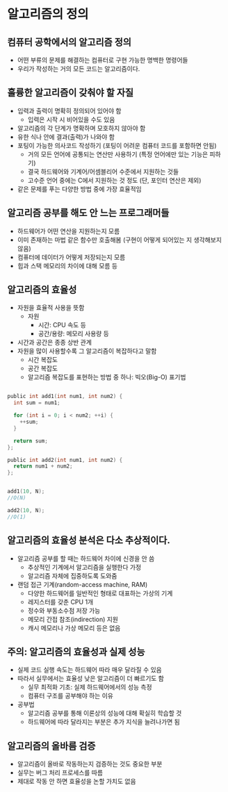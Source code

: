 # 알고리즘의 정의

## 컴퓨터 공학에서의 알고리즘 정의
- 어떤 부류의 문제를 해결하는 컴퓨터로 구현 가능한 명백한 명령어들
- 우리가 작성하는 거의 모든 코드는 알고리즘이다.

## 훌륭한 알고리즘이 갖춰야 할 자질
- 입력과 출력이 명확히 정의되어 있어야 함
  - 입력은 시작 시 비어있을 수도 있음
- 알고리즘의 각 단계가 명확하며 모호하지 않아야 함
- 유한 식나 안에 결과(출력)가 나와야 함
- 포팅이 가능한 의사코드 작성하기 (포팅이 어려운 컴퓨터 코드를 포함하면 안됨)
  - 거의 모든 언어에 공통되는 연산만 사용하기 (특정 언어에만 있는 기능은 피하기)
  - 결국 하드웨어와 기계어/어셈블리어 수준에서 지원하는 것들
  - 고수준 언어 중에는 C에서 지원하는 것 정도 (단, 포인터 연산은 제외)
- 같은 문제를 푸는 다양한 방법 중에 가장 효율적임

## 알고리즘 공부를 해도 안 느는 프로그래머들
- 하드웨어가 어떤 연산을 지원하는지 모름
- 이미 존재하는 마법 같은 함수만 호출해봄
  (구현이 어떻게 되어있는 지 생각해보지 않음)
- 컴퓨터에 데이터가 어떻게 저장되는지 모름
- 힙과 스택 메모리의 차이에 대해 모름 등

## 알고리즘의 효율성
- 자원을 효율적 사용을 뜻함
  - 자원
    - 시간: CPU 속도 등
    - 공간/용량: 메모리 사용량 등
- 시간과 공간은 종종 상반 관계
- 자원을 많이 사용할수록 그 알고리즘이 복잡하다고 말함
  - 시간 복잡도
  - 공간 복잡도
  - 알고리즘 복잡도를 표현하는 방법 중 하나: 빅오(Big-O) 표기법
  
```c

public int add1(int num1, int num2) {
  int sum = num1;

  for (int i = 0; i < num2; ++i) {
    ++sum;
  }

  return sum;
};

public int add2(int num1, int num2) {
  return num1 + num2;
};


add1(10, N);
//O(N)

add2(10, N);
//O(1)

```

## 알고리즘의 효율성 분석은 다소 추상적이다.
- 알고리즘 공부를 할 때는 하드웨어 차이에 신경을 안 씀
  - 추상적인 기계에서 알고리즘을 실행한다 가정
  - 알고리즘 자체에 집중하도록 도와줌
- 랜덤 접근 기계(random-access machine, RAM)
  - 다양한 하드웨어를 일반적인 형태로 대표하는 가상의 기계
  - 레지스터를 갖춘 CPU 1개
  - 정수와 부동소수점 저장 가능
  - 메모리 간접 참조(indirection) 지원
  - 캐시 메모리나 가상 메모리 등은 없음

## 주의: 알고리즘의 효율성과 실제 성능
- 실제 코드 실행 속도는 하드웨어 따라 매우 달라질 수 있음
- 따라서 실무에서는 효율성 낮은 알고리즘이 더 빠르기도 함
  - 실무 최적화 기초: 실제 하드웨어에서의 성능 측정
  - 컴퓨터 구조를 공부해야 하는 이유
- 공부법
  - 알고리즘 공부를 통해 이론상의 성능에 대해 확실히 학습할 것
  - 하드웨어에 따라 달라지는 부분은 추가 지식을 늘려나가면 됨
  
## 알고리즘의 올바름 검증
- 알고리즘이 올바로 작동하는지 검증하는 것도 중요한 부분
- 실무는 버그 처리 프로세스를 따름
- 제대로 작동 안 하면 효율성을 논할 가치도 없음